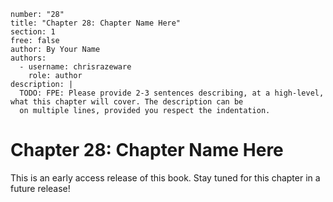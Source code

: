 ```metadata
number: "28"
title: "Chapter 28: Chapter Name Here"
section: 1
free: false
author: By Your Name
authors:
  - username: chrisrazeware
    role: author
description: |
  TODO: FPE: Please provide 2-3 sentences describing, at a high-level, what this chapter will cover. The description can be
  on multiple lines, provided you respect the indentation.
```

# Chapter 28: Chapter Name Here

This is an early access release of this book. Stay tuned for this chapter in a future release!